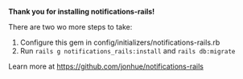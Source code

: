 **Thank you for installing notifications-rails!**


There are two wo more steps to take:

1) Configure this gem in config/initializers/notifications-rails.rb
2) Run `rails g notifications_rails:install` and `rails db:migrate`


Learn more at https://github.com/jonhue/notifications-rails
